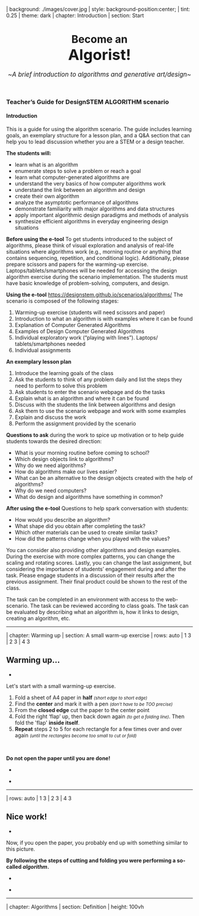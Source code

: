 | background: ./images/cover.jpg
| style: background-position:center;
| tint: 0.25
| theme: dark
| chapter: Introduction
| section: Start

<center><div>

# Become an <br /><big><big>Algorist!</big></big>

<big>~*A brief introduction to algorithms and generative art/design*~</big>

<p /><br />

<f-next-button title="Start" />


</div></center>

<f-notes width="50vw" style="font-family:var(--font-serif); --base:10px; --primary:var(--darkgray)">

### Teacher’s Guide for DesignSTEM ALGORITHM scenario

#### Introduction

This is a guide for using the algorithm scenario. The guide includes learning goals, an exemplary structure for a lesson plan, and a Q&A section that can help you to lead discussion whether you are a STEM or a design teacher.

**The students will:**
- learn what is an algorithm
- enumerate steps to solve a problem or reach a goal
- learn what computer-generated algorithms are
- understand the very basics of how computer algorithms work
- understand the link between an algorithm and design
- create their own algorithm
- analyze the asymptotic performance of algorithms
- demonstrate familiarity with major algorithms and data structures
- apply important algorithmic design paradigms and methods of analysis
- synthesize efficient algorithms in everyday engineering design situations


**Before using the e-tool**
To get students introduced to the subject of algorithms, please think of visual exploration and analysis of real-life situations where algorithms work (e.g., morning routine or anything that contains sequencing, repetition, and conditional logic). Additionally, please prepare scissors and papers for the warming-up exercise. Laptops/tablets/smartphones will be needed for accessing the design algorithm exercise during the scenario implementation.
The students must have basic knowledge of problem-solving, computers, and design. 


**Using the e-tool** https://designstem.github.io/scenarios/algorithms/
The scenario is composed of the following stages:
1. Warming-up exercise (students will need scissors and paper)
2. Introduction to what an algorithm is with examples where it can be found
3. Explanation of Computer Generated Algorithms
4. Examples of Design Computer Generated Algorithms
5. Individual exploratory work (“playing with lines”). Laptops/ tablets/smartphones needed
6. Individual assignments

**An exemplary lesson plan**
1. Introduce the learning goals of the class
2. Ask the students to think of any problem daily and list the steps they need to perform to solve this problem
3. Ask students to enter the scenario webpage and do the tasks
4. Explain what is an algorithm and where it can be found
5. Discuss with the students the link between algorithms and design
6. Ask them to use the scenario webpage and work with some examples
7. Explain and discuss the work
8. Perform the assignment provided by the scenario

**Questions to ask** during the work to spice up motivation or to help guide students towards the desired direction:
* What is your morning routine before coming to school?
* Which design objects link to algorithms?
* Why do we need algorithms?
* How do algorithms make our lives easier?
* What can be an alternative to the design objects created with the help of algorithms? 
* Why do we need computers?
* What do design and algorithms have something in common?

**After using the e-tool**
Questions to help spark conversation with students:
* How would you describe an algorithm?
* What shape did you obtain after completing the task?
* Which other materials can be used to create similar tasks?
* How did the patterns change when you played with the values?

You can consider also providing other algorithms and design examples. During the exercise with more complex patterns, you can change the scaling and rotating scores. Lastly, you can change the last assignment, but considering the importance of students’ engagement during and after the task. Please engage students in a discussion of their results after the previous assignment. Their final product could be shown to the rest of the class.
 
The task can be completed in an environment with access to the web-scenario.
The task can be reviewed according to class goals.
The task can be evaluated by describing what an algorithm is, how it links to design, creating an algorithm, etc.

</f-notes>

---









| chapter: Warming up
| section: A small warm-up exercise
| rows: auto
| 1 3
| 2 3
| 4 3 


<div class="bottom">
  
  ## Warming up... 
</div>
 
-

Let's start with a small warming-up exercise.

1. Fold a sheet of A4 paper in **half** <small>*(short edge to short edge)*</small> 
2. Find the **center** and mark it with a pen  <small>*(don't have to be TOO precise)*</small> 
3. From the **closed edge** cut the paper to the center point 
4. Fold the right ‘flap’ up, then back down again <small>*(to get a folding line)*</small>. Then fold the 'flap' **inside itself**.
5. **Repeat** steps 2 to 5 for each rectangle for a few times over and over again <small>*(until the rectangles become too small to cut or fold)*</small>

<br />

**Do not open the paper until you are done!**

-

<f-image src="./images/origami-instructions.jpg" style="--image-size:contain; --image-min-height: 60vh;" />

<!-- ![Origami instructions](./images/origami-instructions.jpg "Origami instructions") -->

-

<f-next-button title="Next: see the result" />

---










| rows: auto
| 1 3 
| 2 3
| 4 3
 
<div class="bottom">
  
  ## Nice work!
</div>

-

Now, if you open the paper, you probably end up with something similar to this picture. 
 
**By following the steps of cutting and folding you were performing a so-called <var>algorithm</var>.**

-

<f-image src="./images/origami-output.jpg" style="background-position:50% 50%; --image-min-height:80vh;" />

-

<f-next-button title="Next: definition"  />

---








| chapter: Algorithms
| section: Definition
| height: 100vh

<div style="display:flex; flex-direction:column; justify-content: center; align-items: center; height:100%; text-align:center;">

## <var>algorithm</var>

in mathematics and computer science, is an unambiguous specification of how to solve a class of problems <f-link to="https://en.wikipedia.org/wiki/Algorithm">Wikipedia</f-link>

<br />

<small>Or to put it simple:</small>

> #### algorithm *is a set of specific steps needed to solve a problem*
  
<br />

 <f-next-button title="Next: they are everywhere!" />

</div>
  

---










| section: Everyday algorithms
| rows: auto
| 1 3
| 2 3
| 4 3 
 
<div class="bottom">
  
  ## Actually, we solve problems with algorithms every day
</div>

-

Probably without even noticing. These are often called <var>everyday algorithms</var>. Let's take a look at some examples. 
 
Maybe the most common example of an everyday algorithm is **cooking**. You have to follow specific steps (recipe) to make a delicious meal.

-

<f-image src="./images/everyday-recipe_3.jpg" style="background-size: cover; background-position:90% 50%;" />

<small>*Preparing food means using algorithms.*</small>

-

 <f-next-button title="Next: more everyday algorithms" />

---










| rows: auto
| 1 1
| 2 3
| 4 4

## More examples of everyday algorithms

<br />

-

##### Folding a t-shirt
 
<!-- ![T-shirt folding](./images/shirt.gif "T-shirt folding")  -->

<f-image src="./images/shirt.gif" style="--image-size: cover; --image-position:center; --image-height:51.5vh;" />

<!-- <f-image src="./images/everyday-tshirt.jpg" style="background-size: cover; background-position:50% 50%; --image-min-height: 30vh;" /> -->
 
<small>*There is more than one method to fold a t-shirt. Every technique is a "different algorithm" of t-shirt folding.*</small>

-

##### Building a brick wall
 
  <!-- ![Brick wall](./images/everyday-wall_2.jpg "Brick wall")  -->

<f-image src="./images/everyday-wall_2.jpg" style="--image-size: cover; --image-position:center; --image-height:51.5vh;" />
 
<small>*Building a stable brick wall is based on an algorithm too: You have to put the bricks so that every other row of bricks is shifted by half of its size compared to the previous row.*</small>

-

<br />

<f-next-button title="Next: computer algorithms" />

---








| section: Computer algorithms
| rows: auto
| cols: 2fr 1fr
| 1 4
| 2 4
| 3 4

<div class="bottom">
  
  ## Computer generated algorithms
</div>

-

Cooking, folding a t-shirt, building a wall &ndash; these activities consist of relatively simple instructions (i.e., ‘algorithms’).

**Computers also perform algorithms. More complex algorithms may require a lot of computing power &ndash; so much that ordinary people cannot manage it by themselves.**
 
Computers and design go together well. This last decade has seen the emergence of a new way of designing that’s all about the conscious use of algorithms mixed with the computational power of computers. A lot of designers, artists, and architects have been using computers and sophisticated algorithms to create stunning work.

-

 <f-next-button title="Next" />

-


---






| rows: auto
| cols: 2fr 1fr
| 1 1
| 2 4
| 3 4


<div class="bottom">
  
  ## Keep in mind:
</div>

-

1. Not all computational design is generative design,
2. And not all generative design is computational.
3. Not every use of computers in design is ‘generative.’

#### And now, let's take a look at some examples of computer-generated algorithms in design:

-

 <f-next-button title="Next: algorithms in design" />

-

---







| chapter: Algorithmic art 
| section: Examples
| rows: auto
| cols: 2fr 1fr
| 2 1
| 2 3


## Grotto set design 
*by Michael Hansmeyer*

Grotto set design for Mozart's opera Zauberflöte, directed by Romeo Castellucci

> ~*“I want to assume the Mozartian potion and bring it to its maximum effect, and here in the gardens is the artificial grotto, the feathers of the fowler, the ceruse white with the artificial fly, the symmetry, palace of the 18th century.”*~

<f-link to="http://www.michael-hansmeyer.com/">michael-hansmeyer.com</f-link>

-

<!-- ![Example 1](./images/candy-hansmeyer.jpg "Example 1") -->
<f-image src="./images/candy-hansmeyer.jpg" style="background-position:50% 90%; --image-min-height:80vh;" />

<f-notes title="Credits" size="half">

  Zauberflöte 2018 (available at http://www.michael-hansmeyer.com/zauberfloete, accessed on 24.01.2019)

</f-notes>

-

<f-next-button title="Next" />

---





| rows: auto
| cols: 2fr 1fr
| 2 1
| 2 3


## A table 
*by Stefan Bassing*

Designer Stefan Bassing has used digital modeling to create a pair of tables, made from repetitive elements to simplify the production process.

> ~*“Once the furniture is created as a digital model, the role of the computer is at the forefront. The computer numerically controls (CNC) the bending machine, converting steel rods into parts for use. Then, these would be assembled by a craftsperson, before being copper plated.”*~

<f-link to="https://stefanbassing.com/">stefanbassing.com</f-link>

-

<!-- ![Example 1](./images/candy-hansmeyer.jpg "Example 1") -->
<f-image src="./images/candy-dezeen.jpg" style="background-position:30% 50%; --image-min-height:80vh;" />

<f-notes title="Credits" size="half">

  Tucker 2016, (available at https://www.dezeen.com/2016/03/26/stefan-bassing-barlett-school-architecture-digital-modelling-table-no-1-2-identical-components/, accessed on 24.01.2019)

</f-notes>

-

<f-next-button title="Next" />

---






| rows: auto
| cols: 2fr 1fr
| 2 1
| 2 3


## “Entangle” wall tiles 
*by Lynne MacLachlan*

“Entangle” is a 3D printed wall tilling system, taking inspiration from mathematical tiling principles and quantum mechanics.

> ~*“Based on the mathematical principles of Truchet tiles, two modular segments can be combined in a myriad of different ways. It is possible to create various wave patterns, knot designs, complex repeating patterns, or fill space in a random fashion. (McLachlan 2017).”*~
 
<f-link to="https://lynnemaclachlan.co.uk/">lynnemaclachlan.co.uk</f-link>

-

<f-image src="./images/candy-maclachlan.jpg" style="background-position:50% 50%; --image-min-height:80vh;" />

<f-notes title="Credits">

  Entangle 2017 (available at https://lynnemaclachlan.co.uk/blogs/projects/entangle-wall-tiles, accessed on 24.01.2019)

</f-notes>

-

<f-next-button title="Next" />

---







| rows: auto
| cols: 2fr 1fr
| 2 1
| 2 3


## “Sand Spline” - generative art 
*by Anders Hoff*

The idea is based on the concept of mathematical B-splines.

The author mentions that in mathematics, a B-spline is a smooth spline that is drawn from a number of nodes (control points) without necessarily passing through the nodes themselves.

<f-link to="https://inconvergent.net/">inconvergent.net</f-link>

-

<f-image src="./images/candy-sandspline.jpg" style="background-position:50% 50%; --image-min-height:80vh;" />

<f-notes title="Credits">

  Sand spline (available at https://inconvergent.net/generative/sand-spline/, accessed on 24.01.2019)

</f-notes>

-

<f-next-button title="Next" />

---






| rows: auto
| cols: 2fr 1fr
| 2 1
| 2 3


## “ProtoHouse” 
*by SoftKill*

Softkill Design has recently completed “ProtoHouse,” a prototype for the first 3D printed house, that has the same structure as human bones.

The ProtoHouse project was developed in the Architectural Association School's Design Research Lab within the 'behavioral matter' studio of Robert Stuart-Smith. The project investigated the developmental potential of the latest Selective Laser Sintering technologies, testing the boundaries of large scale 3D printing. The designing was done with computer algorithms that micro-organize the printed material itself.

<f-link to="http://protohouse.tumblr.com/">protohouse.tumblr.com</f-link>

-

<f-image src="./images/candy-softkill.jpg" style="background-position:50% 50%; --image-min-height:80vh;" />

<f-notes title="Credits">

  Fairs 2012 (available at https://www.dezeen.com/2012/10/23/protohouse-by-softkill-design/, accessed on 24.01.2019)

</f-notes>

-

<f-next-button title="Next" />

---










| rows: auto
| cols: 2fr 1fr
| 1 4
| 2 4
| 3 4


<div class="bottom">

  ## That was nice!
</div>

-

You might think that probably they use very expensive supercomputers plus knowledge of wizardry to make such stuff. 

However, with basic knowledge of coding, we can demonstrate that **even simple sets of rules can create quite exciting results**. 

-

 <f-next-button />

-



---








| section: How computer algorithms work?
| rows: auto
| 1 1 1 1 1
| 2 3 4 5 6
| 7 7 7 7 7 

## How do computer algorithms work?

### There are five key aspects:

-

## 1.

### <var>finite&shy;ness</var>
The algorithm **must always terminate** after a finite number of steps.

-

## 2.

### <var>definite&shy;ness</var>
**Each step must be precisely defined;** the actions to be carried out must be rigorously and unambiguously specified for each case.

-

## 3.

### <var>input</var> 
An algorithm **has zero or more inputs**, taken from a specified set of objects.

-

## 4.

### <var>output</var>
An algorithm **has one or more outputs**, which have a specified relation to the inputs.

-

## 5.

### <var>effective&shy;ness</var>
**All operations** to be performed must be **sufficiently basic** that they can be done exactly and in finite length (Knut 1997)

-

<f-next-button title="Next" />

---







| rows: auto
| 1 1 1
| 2 3 4
| 5 5 5

## More specifically, an algorithm is composed of:

-

## 1.

### <var>input</var> 
You feed some parameters (variables) or data to your algorithm.

-

## 2.

### <var>processing</var> 
The algorithm does the computing.

-

## 3.

### <var>output</var>
You get a result.

-

 <f-next-button />

---








| chapter: Step by step interactive


<center>

<div style="max-width:1024px;">

## Let's play with some interactive examples

On the following page, you can see how most basic operations like <var>repeating</var>, <var>scaling</var> and <var>rotation</var> can generate quite complex patterns from most basic objects like lines, squares and circles.    

<br>

**Go crazy and play around!**

<br>

<f-next-button title="Go!" />

</div>

</center>

---









| section: Lines
| rows: auto
| cols: 20% 50% 20%
| 1 1 1
| 2 3 4 
 
## a. Just some lines

-

***Move the sliders*** and see what happens. Nothing too special here &ndash; our simple algorithm creates a grid of small lines that change when parameters change. Parameters change when you move the sliders. You should see some dashed lines pattern. That's it.

-

<f-scene responsive class="fullWidthScene" >
  <f-grid-pattern 
    :cols="2+Math.round(4/get('step1',0.6))" 
    :rows="2+Math.round(4/get('step1',0.6))" 
    :step="get('step1',0.6)">
    <f-line 
      :points="[ 
        { x: -get('width1', 0.1)/2, y: 0 }, 
        { x: get('width1', 0.1), y: 0 }, 
      ]"  
      :stroke-width="2"
    /> 
  </f-grid-pattern>
</f-scene>

-

<f-slider title="Grid size" 
    from="0.2"
    to="2"
    :value="0.6"
    set="step1"
/>
<f-slider title="Line length" 
    from="-1"
    to="1"
    :value="0.01"
    set="width1"
/>

<br />

<small>***HINT:*** *Try to make the grid size smaller than 0.5 and the lines longer than 0.2*</small>

<f-next-button title="Next: add rotation" v-if="get('step1') < 0.5 && Math.abs(get('width1')) > 0.16" />


---









| section: Rotation
| rows: auto
| cols: 20% 50% 20%
| 1 1 1
| 2 3 4

## b. Let's add rotation

-

Ok, now you have three sliders &ndash; we have added ***rotation***. Play with them and see if you can create any exciting output.

-

<f-scene responsive>
  <f-grid-pattern :cols="2+Math.round(4/get('step2',0.6))" :rows="2+Math.round(4/get('step2',0.6))" :step="get('step2',0.3)">
    <f-group :rotation=" get('rotation2',0) "> 
      <f-line
        :points="[ 
          { x: -get('width2', 0)/2, y: 0 }, 
          { x: get('width2', 0), y: 0 }, 
        ]"  
        :stroke-width="2"  
      /> 
    </f-group>
  </f-grid-pattern>
</f-scene>

-

<f-slider title="Grid size" 
    from="0.26"
    to="1"
    step="0.02"
    :value="0.3"
    set="step2"
/>
<f-slider title="Line length" 
    from="-2"
    to="2"
    step="0.05"
    :value="0.01"
    set="width2"
/>
<f-slider title="Rotation" 
    from="-180"
    to="180"
    step="0.1"
    :value="0.01"
    set="rotation2"
    plain="false"
/>

<br />

<small>***HINT:*** *Try to make the grid size smaller than 0.4, the lines longer than 1 and the rotation bigger than 30.*</small>

<br />

<f-next-button title="Next: boxes" v-if="get('step2') < 0.4 && Math.abs(get('width2')) > 1 && Math.abs(get('rotation2')) > 30" />


---









| section: Boxes
| rows: auto
| cols: 20% 50% 20%
| 1 1 1
| 2 3 4

## c. Boxes

-

Simple lines can get boring quite fast. Let's explore a few more complex shapes. Now let's play with a box. Boxes can get pretty cool if you make them **overlap** and **rotate** them a bit. Give it a try!

-

<f-scene responsive>
  <f-grid-pattern :cols="2+Math.round(4/get('step3',0.6))" :rows="2+Math.round(4/get('step3',0.6))" :step="get('step3',1)">
    <f-group :rotation="get('rotation3',0)"> 
      <f-box 
        :stroke-width="2"
        :scale="get('width3',0.6)" 
      /> 
    </f-group>
  </f-grid-pattern>
</f-scene>

-

<f-slider title="Grid size" 
    from="0.3"
    to="2"
    step="0.02"
    :value="1"
    v-on:value="i => set('step3', i)"
/>
<f-slider title="Box size" 
    from="-1"
    to="3"
    step="0.02"
    :value="0.6"
    v-on:value="i => set('width3', i)"
/>
<f-slider title="Rotation" 
    from="-180"
    to="180"
    step="0.1"
    :value="-0.001"
    v-on:value="i => set('rotation3', i)"
/>

<br />

<small>***HINT:*** *Try to make the grid size smaller than 0.5, the box bigger than 1 and the rotation higher than 45.*</small>

<f-next-button title="Next: circles" v-if="get('step3') < 0.5 && Math.abs(get('width3')) > 1 && Math.abs(get('rotation3')) > 45" />

---









| section: Circles
| rows: auto
| cols: 20% 50% 20%
| 1 1 1
| 2 3 4

## d. Circles

-

**Circles are just CRAZY!** Remember: All we are doing here is to repeat a straightforward circle and to adjust its radius, but the visual output can get very complex and exciting.

-

<f-scene responsive id="algrtmCircles">
  <f-grid-pattern :cols="2+Math.round(4/get('step4',0.6))" :rows="2+Math.round(4/get('step4',0.6))" :step="get('step4',0.5)">
    <f-group> 
      <f-circle 
          :stroke-width="2"  
          :scale = "get('width4',0.2)" 
        /> 
    </f-group>
  </f-grid-pattern>
</f-scene>

-

<f-slider title="Grid size" 
    from="0.2"
    to="2"
    step="0.01"
    :value="0.5"
    v-on:value="i => set('step4', i)"
/>
<f-slider title="Circle size" 
    from="0.1"
    to="2"
    step="0.01"
    :value="0.2"
    v-on:value="i => set('width4', i)"
/>

<br />

<small>***HINT:*** *Try to make the grid size smaller than 0.4 and the circle bigger than 1.*</small>

<f-next-button title="Next: random" v-if="get('step4') < 0.4 && get('width4') > 1" />

<!-- <button v-on:click="send('download', 'algrtmCircles')">Download</button> -->

---









| section: Random circles
| rows: auto
| cols: 20% 50% 20%
| 1 1 1
| 2 3 4

## e. Random

-

Too much control may not always be a good thing &mdash; sometimes, you get more exciting and unexpected results if you just let things happen. Let's allow the computer to generate **random** patterns &mdash; all you have to do is to ***press the button***. 

-

<f-scene responsive id="algrtmRandom">
  <f-grid-pattern :cols="2+Math.round(4/randomizer(0.2, 0.6))" :rows="2+Math.round(4/randomizer(0.2, 0.6))" :step="randomizer(0.2, 0.6)">
    <f-group> 
      <f-circle 
          stroke-width="2"  
          :scale = "get('randomR', randomizer( 0.2, 1))" 
        />  
    </f-group>
  </f-grid-pattern>
</f-scene>

-

<button 
    v-on:click="set( 'randomR', randomizer( 0.2, 1) )" class="primary"
    style="background:var(--blue)">Random generator</button>

<small v-if="get('randomR')">***HINT:*** *If the pattern looks boring, press the button again - you'll get a new pattern.*</small>

<!-- &nbsp;

<f-sidebar src="random-lines.md" title="Random lines" width="60vw" overlay /> -->

&nbsp;

<f-next-button v-if="get('randomR')" title="Next" />

<!-- <button v-on:click="send('download', 'algrtmRandom')">Download</button> -->

---









| chapter: Epilogue
| section: Conclusion
| rows: auto
| cols: 3fr 1fr

| 1 3
| 2 3
| 4 3

<div class="bottom">
  
  ## This was just the beginning &ndash;<br><small>like a tiny tip of a huge iceberg!</small>
</div>

-

But hopefully, with these super basic examples, you saw how simple shapes could be combined, and some basic operations like repeating, scaling, and rotating can generate a lot of intricate patterns.

When we add other important properties like <var>color</var>, <var>stroke width</var>, <var>transparency</var> and so on, we can alter the algorithm further and receive different output.

Plus, it is possible to let different functions and/or data, such as <var>randomness</var>, <var>noise</var>, <var>sine wave</var>, <var>user input</var>, <var>voice</var>, <var>weather information</var>, <var>tweets</var> etc affect the parameters and then we have much more options and complex results.

But let all this be a subject for the next time or better yet &ndash; let this be something for you to discover by yourself :)

-

-

<f-next-button title="Next" />

---










| rows: auto
| section: Last task
| 1 1
| 2 3
| 4 4

## Are you ready to become an Algorist yourself?

-

Your **final task** is to create an algorithm for the "hardware" that you started this scenario with: paper and scissors!

**Try to create a different algorithm from the one we started with.** Experiment with different folds and cuts. Don't be afraid to make a "mistake," there are no mistakes here, just different algorithms.

-

1. Create a 5-step algorithm.

2. Define and enumerate the steps.

3. Discuss what your algorithm is and how it can be improved.

4. In which way can algorithms be used in design other than in architecture — research other options where this can be applied to e.g., graphic design or product design.

5. **Have fun! :)**

-

<f-next-button title="What next?" />

---



| section: What next?
| padding: 0
| rows: auto
| cols: 2fr 2fr 1fr
| 1 1 5
| 2 3 5
| 4 3 5
<!-- <section> -->

<section>

  ## What to do next?
</section>

-

<div style="padding:var(--content-padding); padding-right:0; padding-top:0;">

  #### Related DesignSTEM projects:

  <br>
  
  <a href="../patterns">2D/3D patterns</a> allows to play around with 2D pattern compositions.

  <a href="../frequency">Frequency and Motion</a> From praxiscope to cinema to GIFs: learn the science behind the moving image.

</div>
  
-
  
<div style="padding:var(--content-padding); padding-left:0; padding-right:0; padding-top:0;">

  #### Other materials:

  <br>
  
  <a href="https://www.bbc.com/ideas/videos/why-algorithms-are-called-algorithms/p07gdlwf" target="_blank">Why algorithms are called algorithms</a> BBC Ideas video
  
  <a href="https://algorithms.design/" target="_blank">How Artificial Intelligence is Changing Design</a>
  
  <a href="https://www.khanacademy.org/computing/computer-science/algorithms" target="_blank">Khan Academy Algorithms course</a>
  
  <a href="http://www.arturneufeld.com/research/fontjoy" target="_blank">Artur Neufeld:</a> About creativity, algorithms and the future of graphic design
  
  <a href="https://www.youtube.com/watch?v=8Uo6zFwSO78" target="_blank">Talk at FITC</a> and <a href="https://mattdesl.svbtle.com/">Blog</a> of Matt DesLauriers, an artist and freelance creative coder
  
  <a href="https://generated.space/" target="_blank">Generated Spaces</a> by Kjetil Golid
  
  <a href="https://generativeartistry.com/">Generative Artistry</a> by Tim Holman. 
  <a href="https://spec.fm/podcasts/toolsday/186315" target="_blank">Toolsday podcast</a> with Tim Holman.
  
  <a href="https://twitter.com/hashtag/plottertwitter" target="_blank">#plottertwitter</a> - plotter art.
  
  <a href="https://www.creativeapplications.net" target="_blank">Creative Applications</a> - digital art blog
  
  <a href="http://blouze.github.io/projets/harmonogrammes/" target="_blank">Harmonogrammes</a> - a Chrome experiment
  
  <a href="https://www.openprocessing.org/browse/#">OpenProcessing</a> 

  <a href="https://www.derivative.ca/" target="_blank">Touch Designer</a>

</div>
<!-- </section> -->

-

<section>
  <a class="tertiary" href="../"><f-leftarrow-icon /> Back to projects</a>
</section>

-

<div style="position:sticky; top:0; height:100vh; ">
  <f-image src="./images/start.jpg" style="--image-height:100%; --image-position:66% center" />
</div>
